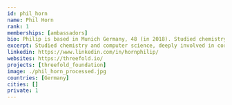 ```yaml
---
id: phil_horn
name: Phil Horn
rank: 1
memberships: [ambassadors]
bio: Philip is based in Munich Germany, 48 (in 2018). Studied chemistry and computer science, deeply involved in core Internet and IT technologies since 1990. As scientist at heart I’m always curious and try to be open minded. Founder of a handful of companies and passionately mentoring startups to create successful strategies and prepare them for funding and market entrance. Currently head of digitalization and innovation in EMEA for a large service provider. Solid background in all aspects of IT infrastructure but even more so in how to utilize it to achieve desired business outcomes, support strategic development and create sustainable ecosystems. Ambassador fell in love with Threefold I love ThreeFold because of its disruptive technology with groundbreaking design integrated into a great philosophy to democratize the Internet. It makes clever use of blockchain to back transactions and has security and data privacy deeply embedded and thus has more than just the potential to make the world a better place.
excerpt: Studied chemistry and computer science, deeply involved in core Internet and IT technologies since 1990.
linkedin: https://www.linkedin.com/in/hornphilip/
websites: https://threefold.io/
projects: [threefold_foundation]
image: ./phil_horn_processed.jpg
countries: [Germany]
cities: []
private: 1
---
```

